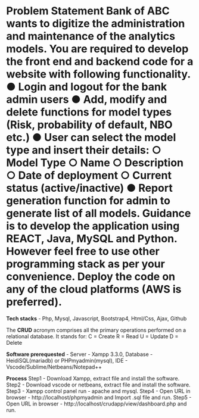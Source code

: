 **Problem Statement**
Bank of ABC wants to digitize the administration and maintenance of the analytics models.
You are required to develop the front end and backend code for a website with following
functionality.
● Login and logout for the bank admin users
● Add, modify and delete functions for model types (Risk, probability of default, NBO etc.)
● User can select the model type and insert their details:
○ Model Type
○ Name
○ Description
○ Date of deployment
○ Current status (active/inactive)
● Report generation function for admin to generate list of all models.
Guidance is to develop the application using REACT, Java, MySQL and Python. However feel free
to use other programming stack as per your convenience.
Deploy the code on any of the cloud platforms (AWS is preferred).
=========================================================================================================================

**Tech stacks** - Php, Mysql, Javascript, Bootstrap4, Html/Css, Ajax, Github

The **CRUD** acronym comprises all the primary operations performed on a relational database. It stands for: C = Create R = Read U = Update D = Delete

**Software prerequested** - Server - Xampp 3.3.0, Database - HeidiSQL(mariadb) or PHPmyadmin(mysql), IDE - Vscode/Sublime/Netbeans/Notepad++

**Process**
Step1 - Download Xampp, extract file and install the software.
Step2 - Download vscode or netbeans, extract file and install the software.
Step3 - Xampp control panel run - apache and mysql.
Step4 - Open URL in browser - http://localhost/phpmyadmin and Import .sql file and run.
Step5 - Open URL in browser - http://localhost/crudapp/view/dashboard.php and run.





